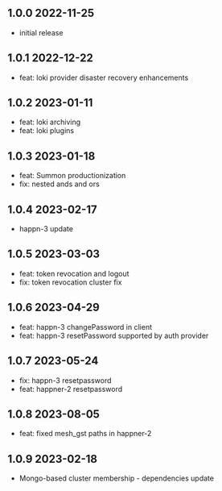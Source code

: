 1.0.0 2022-11-25
-----------------
- initial release

1.0.1  2022-12-22
-----------------
  - feat: loki provider disaster recovery enhancements

1.0.2 2023-01-11
-----------------
  - feat: loki archiving
  - feat: loki plugins

1.0.3 2023-01-18
-----------------
  - feat: Summon productionization
  - fix: nested ands and ors

1.0.4 2023-02-17
-----------------
  - happn-3 update

1.0.5 2023-03-03
-----------------
  - feat: token revocation and logout
  - fix: token revocation cluster fix

1.0.6 2023-04-29
-----------------
  - feat: happn-3 changePassword in client
  - feat: happn-3 resetPassword supported by auth provider


1.0.7 2023-05-24
-----------------
  - fix: happn-3 resetpassword
  - feat: happner-2 resetpassword

1.0.8 2023-08-05
-----------------
- feat: fixed mesh_gst paths in happner-2

1.0.9 2023-02-18
-----------------
  - Mongo-based cluster membership - dependencies update
